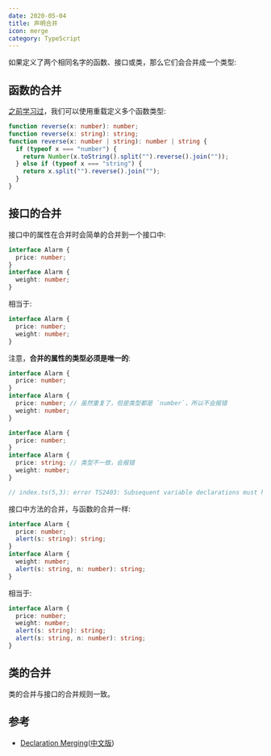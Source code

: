 ```yaml
---
date: 2020-05-04
title: 声明合并
icon: merge
category: TypeScript
---
```


如果定义了两个相同名字的函数、接口或类，那么它们会合并成一个类型:

<!-- more -->

## 函数的合并

[之前学习过](../basics/type-of-function.md#重载)，我们可以使用重载定义多个函数类型:

```ts
function reverse(x: number): number;
function reverse(x: string): string;
function reverse(x: number | string): number | string {
  if (typeof x === "number") {
    return Number(x.toString().split("").reverse().join(""));
  } else if (typeof x === "string") {
    return x.split("").reverse().join("");
  }
}
```

## 接口的合并

接口中的属性在合并时会简单的合并到一个接口中:

```ts
interface Alarm {
  price: number;
}
interface Alarm {
  weight: number;
}
```

相当于:

```ts
interface Alarm {
  price: number;
  weight: number;
}
```

注意，**合并的属性的类型必须是唯一的**:

```ts
interface Alarm {
  price: number;
}
interface Alarm {
  price: number; // 虽然重复了，但是类型都是 `number`，所以不会报错
  weight: number;
}
```

```ts
interface Alarm {
  price: number;
}
interface Alarm {
  price: string; // 类型不一致，会报错
  weight: number;
}

// index.ts(5,3): error TS2403: Subsequent variable declarations must have the same type.  Variable 'price' must be of type 'number', but here has type 'string'.
```

接口中方法的合并，与函数的合并一样:

```ts
interface Alarm {
  price: number;
  alert(s: string): string;
}
interface Alarm {
  weight: number;
  alert(s: string, n: number): string;
}
```

相当于:

```ts
interface Alarm {
  price: number;
  weight: number;
  alert(s: string): string;
  alert(s: string, n: number): string;
}
```

## 类的合并

类的合并与接口的合并规则一致。

## 参考

- [Declaration Merging](http://www.typescriptlang.org/docs/handbook/declaration-merging.html)([中文版](https://zhongsp.gitbooks.io/typescript-handbook/content/doc/handbook/Declaration%20Merging.html))

